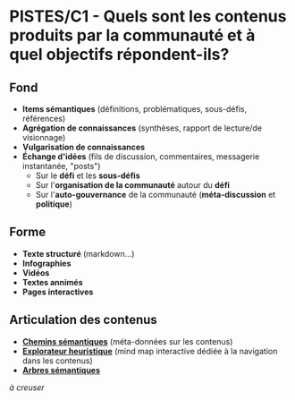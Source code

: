 # PISTES/C1 - Quels sont les contenus produits par la communauté et à quel objectifs répondent-ils?

## Fond

* **Items sémantiques** (définitions, problématiques, sous-défis, références)
* **Agrégation de connaissances** (synthèses, rapport de lecture/de visionnage)
* **Vulgarisation de connaissances**
* **Échange d'idées** (fils de discussion, commentaires, messagerie instantanée, "posts")
	* Sur le **défi** et les **sous-défis**
	* Sur l'**organisation de la communauté** autour du **défi**
	* Sur l'**auto-gouvernance** de la communauté (**méta-discussion** et **politique**)

## Forme

* **Texte structuré** (markdown...)
* **Infographies**
* **Vidéos**
* **Textes annimés**
* **Pages interactives**

## Articulation des contenus

* [**Chemins sémantiques**](/DEFINITIONS#4.c) (méta-données sur les contenus)
* [**Explorateur heuristique**](/DEFINITIONS#4.a) (mind map interactive dédiée à la navigation dans les contenus)
* [**Arbres sémantiques**](/DEFINITIONS#4.b)

*à creuser*
